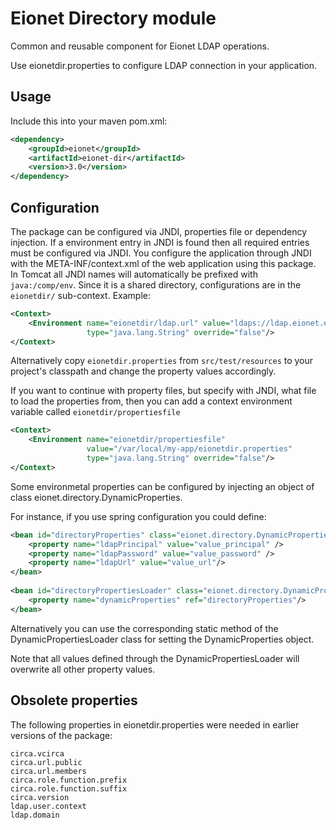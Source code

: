 Eionet Directory module
=======================

Common and reusable component for Eionet LDAP operations.

Use eionetdir.properties to configure LDAP connection in your application.

Usage
-----
Include this into your maven pom.xml:
```xml
<dependency>
    <groupId>eionet</groupId>
    <artifactId>eionet-dir</artifactId>
    <version>3.0</version>
</dependency>
```

Configuration
-------------
The package can be configured via JNDI, properties file or dependency injection. If a environment entry in JNDI is found then all required entries must be configured via JNDI. You configure the application through JNDI with the META-INF/context.xml of the web application using this package. In Tomcat all JNDI names will automatically be prefixed with `java:/comp/env`. Since it is a shared directory, configurations are in the `eionetdir/` sub-context. Example:

```xml
<Context>
    <Environment name="eionetdir/ldap.url" value="ldaps://ldap.eionet.europa.eu/"
                 type="java.lang.String" override="false"/>
</Context>
```

Alternatively copy `eionetdir.properties` from `src/test/resources` to your project's classpath and change the property values accordingly.
        
If you want to continue with property files, but specify with JNDI, what file to load the properties from, then you can add a context environment variable called `eionetdir/propertiesfile`
```xml
<Context>
    <Environment name="eionetdir/propertiesfile"
                 value="/var/local/my-app/eionetdir.properties"
                 type="java.lang.String" override="false"/>
</Context>
```

Some environmetal properties can be configured by injecting an object of class eionet.directory.DynamicProperties.

For instance, if you use spring configuration you could define:

```xml
<bean id="directoryProperties" class="eionet.directory.DynamicProperties">
    <property name="ldapPrincipal" value="value_principal" />
    <property name="ldapPassword" value="value_password" />
    <property name="ldapUrl" value="value_url"/>
</bean>
    
<bean id="directoryPropertiesLoader" class="eionet.directory.DynamicPropertiesLoader">
    <property name="dynamicProperties" ref="directoryProperties"/>
</bean>
```

Alternatively you can use the corresponding static method of the DynamicPropertiesLoader class for setting the DynamicProperties object.

Note that all values defined through the DynamicPropertiesLoader will overwrite all other property values.

Obsolete properties
-------------------
The following properties in eionetdir.properties were needed in earlier versions of the package:
```
circa.vcirca
circa.url.public
circa.url.members
circa.role.function.prefix
circa.role.function.suffix
circa.version
ldap.user.context
ldap.domain
```

